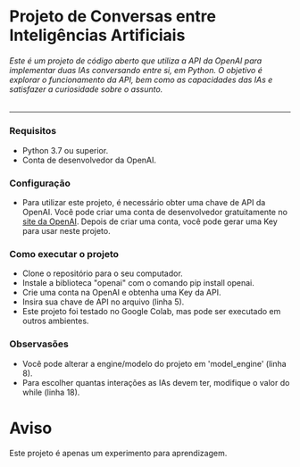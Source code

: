 # Projeto de Conversas entre Inteligências Artificiais

###### Este é um projeto de código aberto que utiliza a API da OpenAI para implementar duas IAs conversando entre si, em Python. O objetivo é explorar o funcionamento da API, bem como as capacidades das IAs e satisfazer a curiosidade sobre o assunto.

---

### Requisitos
- Python 3.7 ou superior.
- Conta de desenvolvedor da OpenAI.

### Configuração
- Para utilizar este projeto, é necessário obter uma chave de API da OpenAI. Você pode criar uma conta de desenvolvedor gratuitamente no <a href='https://platform.openai.com/account/api-keys'>site da OpenAI</a>. Depois de criar uma conta, você pode gerar uma Key para usar neste projeto.

### Como executar o projeto
- Clone o repositório para o seu computador.
- Instale a biblioteca "openai" com o comando pip install openai.
- Crie uma conta na OpenAI e obtenha uma Key da API.
- Insira sua chave de API no arquivo (linha 5).
- Este projeto foi testado no Google Colab, mas pode ser executado em outros ambientes.

### Observasões
- Você pode alterar a engine/modelo do projeto em 'model_engine' (linha 8).
- Para escolher quantas interações as IAs devem ter, modifique o valor do while (linha 18).

# Aviso
Este projeto é apenas um experimento para aprendizagem.
